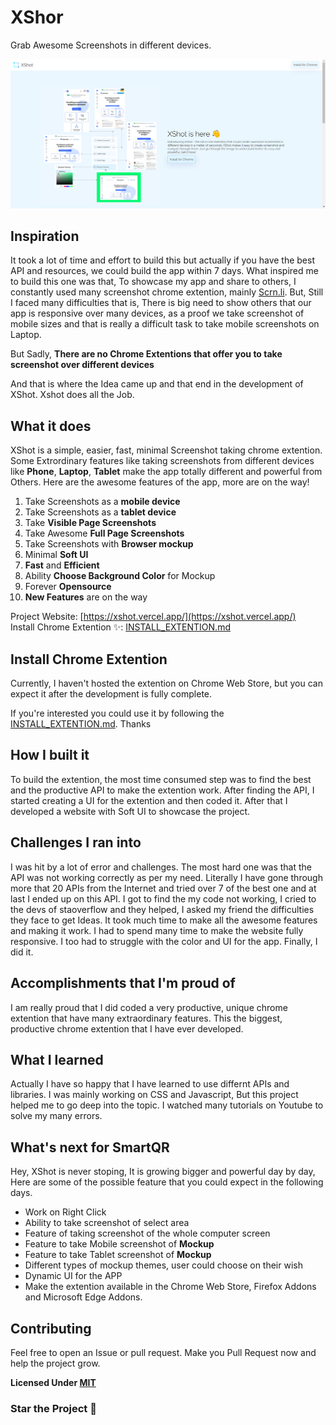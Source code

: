 # XShor
Grab Awesome Screenshots in different devices.

<img src="./website/img/product-website.png">

## Inspiration

It took a lot of time and effort to build this but actually if you have the best API and resources, we could build the app within 7 days. What inspired me to build this one was that, To showcase my app and share to others, I constantly used many screenshot chrome extention, mainly [Scrn.li](http://scrnli.com/install-app). But, Still I faced many difficulties that is, There is big need to show others that our app is responsive over many devices, as a proof we take screenshot of mobile sizes and that is really a difficult task to take mobile screenshots on Laptop.

But Sadly,
**There are no Chrome Extentions that offer you to take screenshot over different devices**

And that is where the Idea came up and that end in the development of XShot. Xshot does all the Job. 

## What it does
XShot is a simple, easier, fast, minimal Screenshot taking chrome extention. Some Extrordinary features like taking screenshots from different devices like **Phone**, **Laptop**, **Tablet** make the app totally different and powerful from Others. Here are the awesome features of the app, more are on the way!

1. Take Screenshots as a **mobile device**
1. Take Screenshots as a **tablet device**
1. Take **Visible Page Screenshots**
1. Take Awesome **Full Page Screenshots**
1. Take Screenshots with **Browser mockup**
1. Minimal **Soft UI**
1. **Fast** and **Efficient**
1. Ability **Choose Background Color** for Mockup
1. Forever **Opensource**
1. **New Features** are on the way

Project Website: [https://xshot.vercel.app/](https://xshot.vercel.app/) <br>
Install Chrome Extention ✨: [INSTALL_EXTENTION.md](./chrome-extention/INSTALL_CHROME_EXTENTION.md)

## Install Chrome Extention
Currently, I haven't hosted the extention on Chrome Web Store, but you can expect it after the development is fully complete.

If you're interested you could use it by following the [INSTALL_EXTENTION.md](./chrome-extention/INSTALL_CHROME_EXTENTION.md). Thanks

## How I built it
To build the extention, the most time consumed step was to find the best and the productive API to make the extention work. After finding the API, I started creating a UI for the extention and then coded it. After that I developed a website with Soft UI to showcase the project.

## Challenges I ran into
I was hit by a lot of error and challenges. The most hard one was that the API was not working correctly as per my need. Literally I have gone through more that 20 APIs from the Internet and tried over 7 of the best one and at last I ended up on this API. I got to find the my code not working, I cried to the devs of staoverflow and they helped, I asked my friend the difficulties they face to get Ideas. It took much time to make all the awesome features and making it work. I had to spend many time to make the website fully responsive. I too had to struggle with the color and UI for the app. Finally, I did it.

## Accomplishments that I'm proud of
I am really proud that I did coded a very productive, unique chrome extention that have many extraordinary features. This the biggest, productive chrome extention that I have ever developed.  

## What I learned
Actually I have so happy that I have learned to use differnt APIs and libraries. I was mainly working on CSS and Javascript, But this project helped me to go deep into the topic. I watched many tutorials on Youtube to solve my many errors.

## What's next for SmartQR
Hey, XShot is never stoping, It is growing bigger and powerful day by day, Here are some of the possible feature that you could expect in the following days.
- Work on Right Click
- Ability to take screenshot of select area
- Feature of taking screenshot of the whole computer screen
- Feature to take Mobile screenshot of **Mockup**
- Feature to take Tablet screenshot of **Mockup**
- Different types of mockup themes, user could choose on their wish
- Dynamic UI for the APP
- Make the extention available in the Chrome Web Store, Firefox Addons and Microsoft Edge Addons.

## Contributing
Feel free to open an Issue or pull request. Make you Pull Request now and help the project grow.

**Licensed Under [MIT](https://github.com/sanvimerin/XShot/blob/main/LICENSE)**

### Star the Project 🌟
